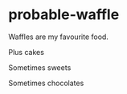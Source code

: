 # probable-waffle

Waffles are my favourite food.

Plus cakes

Sometimes sweets

Sometimes chocolates
